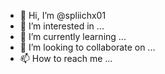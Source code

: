- 👋 Hi, I’m @spliichx01
- 👀 I’m interested in ...
- 🌱 I’m currently learning ...
- 💞️ I’m looking to collaborate on ...
- 📫 How to reach me ...

<!---
spliichx01/spliichx01 is a ✨ special ✨ repository because its `README.md` (this file) appears on your GitHub profile.
You can click the Preview link to take a look at your changes.
Motivated data scientist with 5+ years of
experience with a dedicated passion for
Machine Learning, Big Data and Artificial
Intelligence. A level confident, reliable and
enthusiastic with customer service orientation.
Highly skilled in Python and R, predictive
modelling, data processing, and data mining
techniques
--->
